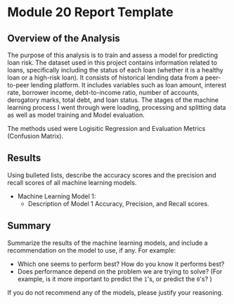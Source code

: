 # Module 20 Report Template

## Overview of the Analysis

The purpose of this analysis is to train and assess a model for predicting loan risk. The dataset used in this project contains information related to loans, specifically including the status of each loan (whether it is a healthy loan or a high-risk loan). It consists of historical lending data from a peer-to-peer lending platform. It includes variables such as loan amount, interest rate, borrower income, debt-to-income ratio, number of accounts, derogatory marks, total debt, and loan status.
The stages of the machine learning process I went through were loading, processing and splitting data as well as model training and Model evaluation. 

The methods used were Logisitic Regression and Evaluation Metrics (Confusion Matrix). 


## Results

Using bulleted lists, describe the accuracy scores and the precision and recall scores of all machine learning models.

* Machine Learning Model 1:
    * Description of Model 1 Accuracy, Precision, and Recall scores.

## Summary

Summarize the results of the machine learning models, and include a recommendation on the model to use, if any. For example:

* Which one seems to perform best? How do you know it performs best?
* Does performance depend on the problem we are trying to solve? (For example, is it more important to predict the `1`'s, or predict the `0`'s? )

If you do not recommend any of the models, please justify your reasoning.
